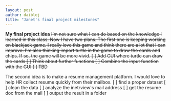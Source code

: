 ```yaml
---
layout: post
author: daiblej
title: "Janet's final project milestones"
---
```


**My final project idea**
~~I'm not sure what I can do based on the knowledge I learned in this class. Now I have two plans.
The first one is keeping working on blackjack game. I really love this game and think there are a lot that I can improve. I'm also thinking import turtle in the game to draw the cards and chips. If so, the game will be more vivid.
[ ] Add GUI where turtle can draw the cards
[ ] Think about further functions
[ ] Combine the input function with the GUI
[ ] TBD~~

The second idea is to make a resume management platform. I would love to help HR collect resume quickly from their mailbox.
[ ] find a proper dataset
[ ] clean the data
[ ] analyze the inetrview's mail address
[ ] get the resume doc from the mail
[ ] output the result in a folder
